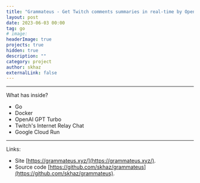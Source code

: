 ```yaml
---
title: "Grammateus - Get Twitch comments summaries in real-time by OpenAI"
layout: post
date: 2023-06-03 00:00
tag: go
# image:
headerImage: true
projects: true
hidden: true
description: ""
category: project
author: skhaz
externalLink: false
---
```


---

What has inside?

-   Go
-   Docker
-   OpenAI GPT Turbo
-   Twitch's Internet Relay Chat
-   Google Cloud Run

---

Links:

-   Site [https://grammateus.xyz/](https://grammateus.xyz/).
-   Source code [https://github.com/skhaz/grammateus](https://github.com/skhaz/grammateus).
